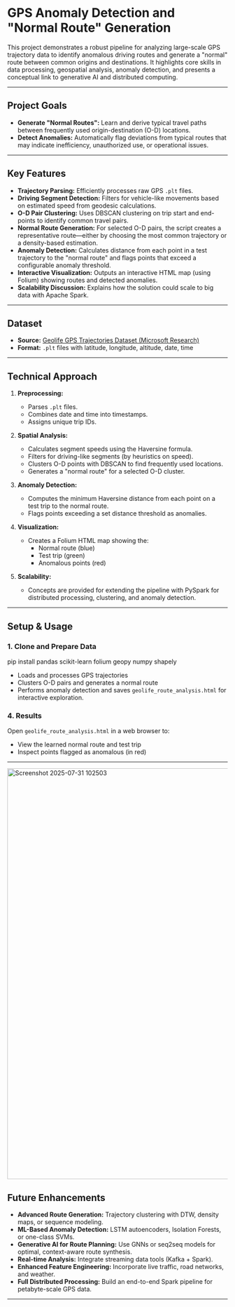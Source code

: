 # GPS Anomaly Detection and "Normal Route" Generation

This project demonstrates a robust pipeline for analyzing large-scale GPS trajectory data to identify anomalous driving routes and generate a "normal" route between common origins and destinations. It highlights core skills in data processing, geospatial analysis, anomaly detection, and presents a conceptual link to generative AI and distributed computing.

---

## Project Goals

- **Generate "Normal Routes":** Learn and derive typical travel paths between frequently used origin-destination (O-D) locations.
- **Detect Anomalies:** Automatically flag deviations from typical routes that may indicate inefficiency, unauthorized use, or operational issues.

---

## Key Features

- **Trajectory Parsing:** Efficiently processes raw GPS `.plt` files.
- **Driving Segment Detection:** Filters for vehicle-like movements based on estimated speed from geodesic calculations.
- **O-D Pair Clustering:** Uses DBSCAN clustering on trip start and end-points to identify common travel pairs.
- **Normal Route Generation:** For selected O-D pairs, the script creates a representative route—either by choosing the most common trajectory or a density-based estimation.
- **Anomaly Detection:** Calculates distance from each point in a test trajectory to the "normal route" and flags points that exceed a configurable anomaly threshold.
- **Interactive Visualization:** Outputs an interactive HTML map (using Folium) showing routes and detected anomalies.
- **Scalability Discussion:** Explains how the solution could scale to big data with Apache Spark.

---

## Dataset

- **Source:** [Geolife GPS Trajectories Dataset (Microsoft Research)](https://www.microsoft.com/en-us/research/publication/geolife-traces-dataset/)
- **Format:** `.plt` files with latitude, longitude, altitude, date, time

---

## Technical Approach

1. **Preprocessing:**  
   - Parses `.plt` files.
   - Combines date and time into timestamps.
   - Assigns unique trip IDs.

2. **Spatial Analysis:**  
   - Calculates segment speeds using the Haversine formula.
   - Filters for driving-like segments (by heuristics on speed).
   - Clusters O-D points with DBSCAN to find frequently used locations.
   - Generates a "normal route" for a selected O-D cluster.

3. **Anomaly Detection:**  
   - Computes the minimum Haversine distance from each point on a test trip to the normal route.
   - Flags points exceeding a set distance threshold as anomalies.

4. **Visualization:**  
   - Creates a Folium HTML map showing the:
     - Normal route (blue)
     - Test trip (green)
     - Anomalous points (red)

5. **Scalability:**  
   - Concepts are provided for extending the pipeline with PySpark for distributed processing, clustering, and anomaly detection.

---

## Setup & Usage

### 1. Clone and Prepare Data

pip install pandas scikit-learn folium geopy numpy shapely

- Loads and processes GPS trajectories
- Clusters O-D pairs and generates a normal route
- Performs anomaly detection and saves `geolife_route_analysis.html` for interactive exploration.

### 4. Results

Open `geolife_route_analysis.html` in a web browser to:
- View the learned normal route and test trip
- Inspect points flagged as anomalous (in red)

---

<img width="1717" height="937" alt="Screenshot 2025-07-31 102503" src="https://github.com/user-attachments/assets/00b0e0f1-bef3-4b46-a5fc-f5ffc76c6373" />


## Future Enhancements

- **Advanced Route Generation:** Trajectory clustering with DTW, density maps, or sequence modeling.
- **ML-Based Anomaly Detection:** LSTM autoencoders, Isolation Forests, or one-class SVMs.
- **Generative AI for Route Planning:** Use GNNs or seq2seq models for optimal, context-aware route synthesis.
- **Real-time Analysis:** Integrate streaming data tools (Kafka + Spark).
- **Enhanced Feature Engineering:** Incorporate live traffic, road networks, and weather.
- **Full Distributed Processing:** Build an end-to-end Spark pipeline for petabyte-scale GPS data.

---

